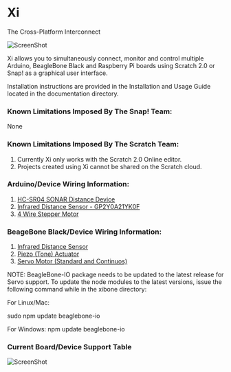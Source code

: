 Xi
======
The Cross-Platform Interconnect

![ScreenShot](https://raw.github.com/MrYsLab/Xi/master/documentation/XiLogo.png)

Xi allows you to simultaneously connect, monitor and control multiple Arduino, 
BeagleBone Black and Raspberry Pi boards using Scratch 2.0 or Snap! as a graphical user interface.

Installation instructions are provided in the Installation and Usage Guide located in the documentation directory.

### Known Limitations Imposed By The Snap! Team:
None

### Known Limitations Imposed By The Scratch Team:
1. Currently Xi only works with the Scratch 2.0 Online editor.
2. Projects created using Xi cannot be shared on the Scratch cloud.


### Arduino/Device Wiring Information:
1.    [HC-SR04 SONAR Distance Device](https://github.com/rwaldron/johnny-five/blob/master/docs/ping.md)
2.    [Infrared Distance Sensor  - GP2Y0A21YK0F](https://www.adafruit.com/products/164)
3.    [4 Wire Stepper Motor](https://learn.adafruit.com/adafruit-arduino-lesson-16-stepper-motors/breadboard-layout)

### BeageBone Black/Device Wiring Information:
1.    [Infrared Distance Sensor](https://raw.github.com/MrYsLab/Xi/master/documentation/BBB_infraredWiring.png)
2.    [Piezo (Tone) Actuator](https://raw.github.com/MrYsLab/Xi/master/documentation/BBB_PiezoWiring.png)
3.    [Servo Motor (Standard and Continuos)](https://raw.github.com/MrYsLab/Xi/master/documentation/BBBservoWiring.png)

NOTE: BeagleBone-IO package needs to be updated to the latest release for Servo support. To update the node modules
to the latest versions, issue the following command while in the xibone directory:

For Linux/Mac:

sudo npm update beaglebone-io

For Windows:
npm update beaglebone-io

### Current Board/Device Support Table
![ScreenShot](https://raw.github.com/MrYsLab/Xi/master/documentation/StatusTable_17Nov14.png)